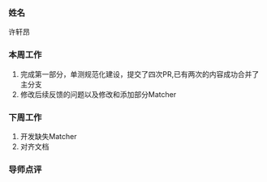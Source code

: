 ### 姓名

许轩昂

### 本周工作

1. 完成第一部分，单测规范化建设，提交了四次PR,已有两次的内容成功合并了主分支
2. 修改后续反馈的问题以及修改和添加部分Matcher
 
### 下周工作

1. 开发缺失Matcher
2. 对齐文档

### 导师点评
